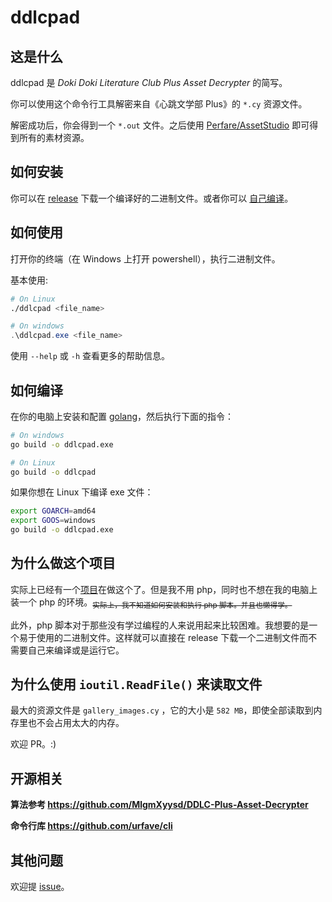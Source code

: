 # ddlcpad

## 这是什么

ddlcpad 是 *Doki Doki Literature Club Plus Asset Decrypter* 的简写。

你可以使用这个命令行工具解密来自《心跳文学部 Plus》的 `*.cy` 资源文件。

解密成功后，你会得到一个 `*.out` 文件。之后使用 [Perfare/AssetStudio](https://github.com/Perfare/AssetStudio/) 即可得到所有的素材资源。

## 如何安装

你可以在 [release](https://github.com/aimerneige/DDLC-Plus-Asset-Decrypter/releases) 下载一个编译好的二进制文件。或者你可以 [自己编译](https://github.com/aimerneige/DDLC-Plus-Asset-Decrypter/blob/master/README-CN.md#%E5%A6%82%E4%BD%95%E7%BC%96%E8%AF%91)。

## 如何使用

打开你的终端（在 Windows 上打开 powershell），执行二进制文件。

基本使用:

```bash
# On Linux
./ddlcpad <file_name>
```

```powershell
# On windows
.\ddlcpad.exe <file_name>
```

使用 `--help` 或 `-h` 查看更多的帮助信息。

## 如何编译

在你的电脑上安装和配置 [golang](https://golang.org/doc/install)，然后执行下面的指令：

```bash
# On windows
go build -o ddlcpad.exe
```

```bash
# On Linux
go build -o ddlcpad
```

如果你想在 Linux 下编译 exe 文件：

```bash
export GOARCH=amd64
export GOOS=windows
go build -o ddlcpad.exe
```

## 为什么做这个项目

实际上已经有一个[项目](https://github.com/MlgmXyysd/DDLC-Plus-Asset-Decrypter)在做这个了。但是我不用 php，同时也不想在我的电脑上装一个 php 的环境。<sub>~~实际上，我不知道如何安装和执行 php 脚本。并且也懒得学。~~</sub>

此外，php 脚本对于那些没有学过编程的人来说用起来比较困难。我想要的是一个易于使用的二进制文件。这样就可以直接在 release 下载一个二进制文件而不需要自己来编译或是运行它。

## 为什么使用 `ioutil.ReadFile()` 来读取文件

最大的资源文件是 `gallery_images.cy` ，它的大小是 `582 MB`，即使全部读取到内存里也不会占用太大的内存。

欢迎 PR。:)

## 开源相关

**算法参考 <https://github.com/MlgmXyysd/DDLC-Plus-Asset-Decrypter>**

**命令行库 <https://github.com/urfave/cli>**

## 其他问题

欢迎提 [issue](https://github.com/aimerneige/DDLC-Plus-Asset-Decrypter/issues)。
